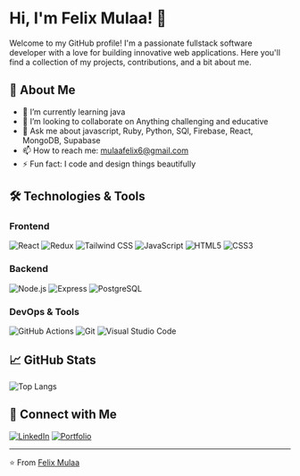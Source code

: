 # Hi, I'm Felix Mulaa! 👋

Welcome to my GitHub profile! I'm a passionate fullstack software developer with a love for building innovative web applications. Here you'll find a collection of my projects, contributions, and a bit about me.

## 🚀 About Me

- 🌱 I’m currently learning java
- 👯 I’m looking to collaborate on Anything challenging and educative
- 💬 Ask me about javascript, Ruby, Python, SQl, Firebase, React, MongoDB, Supabase
- 📫 How to reach me: mulaafelix6@gmail.com
- ⚡ Fun fact: I code and design things beautifully

## 🛠️ Technologies & Tools

### Frontend
![React](https://img.shields.io/badge/-React-61DAFB?style=flat&logo=react&logoColor=white)
![Redux](https://img.shields.io/badge/-Redux-764ABC?style=flat&logo=redux&logoColor=white)
![Tailwind CSS](https://img.shields.io/badge/-TailwindCSS-38B2AC?style=flat&logo=tailwind-css&logoColor=white)
![JavaScript](https://img.shields.io/badge/-JavaScript-F7DF1E?style=flat&logo=javascript&logoColor=white)
![HTML5](https://img.shields.io/badge/-HTML5-E34F26?style=flat&logo=html5&logoColor=white)
![CSS3](https://img.shields.io/badge/-CSS3-1572B6?style=flat&logo=css3&logoColor=white)

### Backend
![Node.js](https://img.shields.io/badge/-Node.js-339933?style=flat&logo=node.js&logoColor=white)
![Express](https://img.shields.io/badge/-Express-000000?style=flat&logo=express&logoColor=white)
![PostgreSQL](https://img.shields.io/badge/-PostgreSQL-336791?style=flat&logo=postgresql&logoColor=white)

### DevOps & Tools
![GitHub Actions](https://img.shields.io/badge/-GitHub%20Actions-2088FF?style=flat&logo=github-actions&logoColor=white)
![Git](https://img.shields.io/badge/-Git-F05032?style=flat&logo=git&logoColor=white)
![Visual Studio Code](https://img.shields.io/badge/-VS%20Code-007ACC?style=flat&logo=visual-studio-code&logoColor=white)

## 📈 GitHub Stats

![Top Langs](https://github-readme-stats.vercel.app/api/top-langs/?username=felixateya&layout=compact&theme=radical)

## 🔗 Connect with Me

[![LinkedIn](https://img.shields.io/badge/-LinkedIn-0077B5?style=flat&logo=linkedin&logoColor=white)](https://www.linkedin.com/in/felix-mulaa-b53632263)
[![Portfolio](https://img.shields.io/badge/-Portfolio-000000?style=flat&logo=vercel&logoColor=white)](https://mulaafelix.vercel.app)

---

⭐️ From [Felix Mulaa](https://github.com/felixateya)
